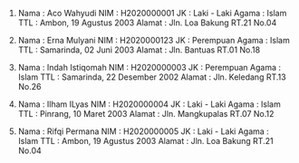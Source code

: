 1. Nama   : Aco Wahyudi
   NIM    : H2020000001
   JK     : Laki - Laki
   Agama  : Islam
   TTL    : Ambon, 19 Agustus 2003
   Alamat : Jln. Loa Bakung RT.21 No.04<br>
 
2. Nama   : Erna Mulyani
   NIM    : H2020000123
   JK     : Perempuan
   Agama  : Islam
   TTL    : Samarinda, 02 Juni 2003
   Alamat : Jln. Bantuas RT.01 No.18<br>
 
3. Nama   : Indah Istiqomah
   NIM    : H2020000003
   JK     : Perempuan
   Agama  : Islam
   TTL    : Samarinda, 22 Desember 2002
   Alamat : Jln. Keledang RT.13 No.26<br>
 
4. Nama   : Ilham ILyas
   NIM    : H2020000004
   JK     : Laki - Laki
   Agama  : Islam
   TTL    : Pinrang, 10 Maret 2003
   Alamat : Jln. Mangkupalas RT.07 No.12<br>
 
5. Nama   : Rifqi Permana
   NIM    : H2020000005
   JK     : Laki - Laki
   Agama  : Islam
   TTL    : Ambon, 19 Agustus 2003
   Alamat : Jln. Loa Bakung RT.21 No.04<br>
